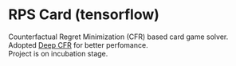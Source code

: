 # RPS Card (tensorflow)

Counterfactual Regret Minimization (CFR) based card game solver.  
Adopted [Deep CFR](https://arxiv.org/abs/1811.00164) for better perfomance.  
Project is on incubation stage.  
